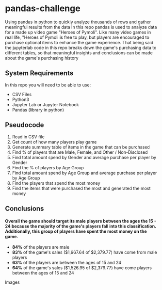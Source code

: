 # pandas-challenge
Using pandas in python to quickly analyze thousands of rows and gather meaningful results from the data
In this repo pandas is used to analyze data for a made up video game "Heroes of Pymoli". Like many video games in real life, "Heroes of Pymoli is free to play, but players are encouraged to purchase optional items to enhance the game experience. That being said the jupyterlab code in this repo breaks down the game's purchasing data to different tables, so that meaningful insights and conclusions can be made about the game's purchasing history

## System Requirements
In this repo you will need to be able to use: 
- CSV Files 
- Python3
- Jupyter Lab or Jupyter Notebook
- Pandas (library in python)

## Pseudocode
1. Read in CSV file 
2. Get count of how many players play game
3. Generate summary table of items in the game that can be purchased
4. Find % of players that are Male, Female, and Other / Non-Disclosed
5. Find total amount spend by Gender and average purchase per player by Gender
6. Find the % of players by Age Group
7. Find total amount spend by Age Group and average purchase per player by Age Group
8. Find the players that spend the most money
9. Find the items that were purchased the most and generated the most money 


## Conclusions
#### Overall the game should target its male players between the ages the 15 - 24 because the majority of the game's players fall into this classification. Additionally, this group of players have spent the most money on the game. 

- **84%** of the players are male
- **83%** of the game's sales ($1,967.64 of $2,379.77) have come from male players
- **63%** of the players are between the ages of 15 and 24
- **64%** of the game's sales ($1,526.95 of $2,379.77) have come players between the ages of 15 and 24

Images


